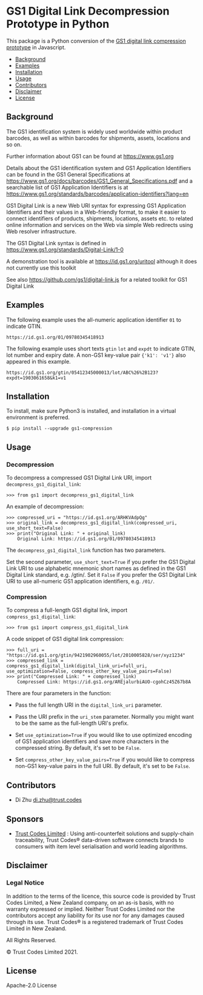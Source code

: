 # GS1 Digital Link Decompression Prototype in Python
This package is a Python conversion of the [GS1 digital link compression prototype](https://github.com/gs1/GS1DigitalLinkCompressionPrototype) in Javascript.

* [Background](#Background)
* [Examples](#Examples)
* [Installation](#Installation)
* [Usage](#Usage)
* [Contributors](#contributors)
* [Disclaimer](#disclaimer)
* [License](#License)

## Background

The GS1 identification system is widely used worldwide within product barcodes, as well as within barcodes for shipments, assets, locations and so on.

Further information about GS1 can be found at https://www.gs1.org

Details about the GS1 identification system and GS1 Application Identifiers can be found in the GS1 General Specifications at https://www.gs1.org/docs/barcodes/GS1_General_Specifications.pdf and a searchable list of GS1 Application Identifiers is at https://www.gs1.org/standards/barcodes/application-identifiers?lang=en

GS1 Digital Link is a new Web URI syntax for expressing GS1 Application Identifiers and their values in a Web-friendly format, to make it easier to connect identifiers of products, shipments, locations, assets etc. to related online information and services on the Web via simple Web redirects using Web resolver infrastructure.

The GS1 Digital Link syntax is defined in https://www.gs1.org/standards/Digital-Link/1-0

A demonstration tool is available at https://id.gs1.org/uritool although it does not currently use this toolkit

See also https://github.com/gs1/digital-link.js for a related toolkit for GS1 Digital Link

## Examples

The following example uses the all-numeric application identifier `01` to indicate GTIN.

    https://id.gs1.org/01/09780345418913
    
The following example uses short texts `gtin` `lot` and `expdt` to indicate GTIN, lot number and expiry date. A non-GS1 key-value pair `{'k1': 'v1'}` also appeared in this example.

    https://id.gs1.org/gtin/05412345000013/lot/ABC%26%2B123?expdt=1903061658&k1=v1

## Installation 

To install, make sure Python3 is installed, and installation in a virtual environment is preferred.

    $ pip install --upgrade gs1-compression
    
## Usage

### Decompression

To decompress a compressed GS1 Digital Link URI, import `decompress_gs1_digital_link`:

    >>> from gs1 import decompress_gs1_digital_link

An example of decompression:

    >>> compressed_uri = "https://id.gs1.org/ARHKVAdpQg"
    >>> original_link = decompress_gs1_digital_link(compressed_uri, use_short_text=False)
    >>> print("Original Link: " + original_link)
        Original Link: https://id.gs1.org/01/09780345418913
The `decompress_gs1_digital_link` function has two parameters.

Set the second parameter, `use_short_text=True` if you prefer the GS1 Digital Link URI 
to use alphabetic mnemonic short names as defined in the GS1 Digital Link standard, e.g. /gtin/. 
Set it `False` if you prefer the GS1 Digital Link URI to use all-numeric GS1
 application identifiers, e.g. `/01/`.

### Compression
To compress a full-length GS1 digital link, import `compress_gs1_digital_link`:

    >>> from gs1 import compress_gs1_digital_link

A code snippet of GS1 digital link compression:

    >>> full_uri = "https://id.gs1.org/gtin/9421902960055/lot/2010005828/ser/xyz1234"
    >>> compressed_link = compress_gs1_digital_link(digital_link_uri=full_uri, use_optimization=False, compress_other_key_value_pairs=False)
    >>> print("Compressed Link: " + compressed_link)
        Compressed Link: https://id.gs1.org/AREjalurbiAUO-cgohCz45Z67b8A

There are four parameters in the function: 

- Pass the full length URI in the `digital_link_uri` parameter.

- Pass the URI prefix in the `uri_stem` parameter. Normally you might want to be the same as the full-length URI's prefix.

- Set `use_optimization=True` if you would like to use optimized encoding of GS1 application identifiers and save more characters in the compressed string. By default, it's set to be `False`.

- Set `compress_other_key_value_pairs=True` if you would like to compress non-GS1 key-value pairs in the full URI. By default, it's set to be `False`.

## Contributors

- Di Zhu    di.zhu@trust.codes

## Sponsors

- [Trust Codes Limited](https://www.trust.codes/) : Using anti-counterfeit solutions and supply-chain traceability, Trust Codes® data-driven software connects brands to consumers with item level serialisation and world leading algorithms. 

## Disclaimer

### Legal Notice
In addition to the terms of the licence, this source code is provided by Trust Codes Limited, a New Zealand company, on an as-is basis, with no warranty expressed or implied. Neither Trust Codes Limited nor the contributors accept any liability for its use nor for any damages caused through its use. Trust Codes® is a registered trademark of Trust Codes Limited in New Zealand.
 
 All Rights Reserved.
  
  © Trust Codes Limited 2021.

## License

Apache-2.0 License
